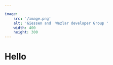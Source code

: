 ```yaml
---

image:  
    src: '/image.png'  
    alt: 'Giessen and  Wezlar developer Group '  
    width: 400  
    height: 300
---
```

# Hello 